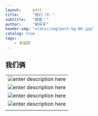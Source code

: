 ```yaml
---
layout:     post
title:      "我们（3）"
subtitle:   "甜蜜！"
author:     "裴有军"
header-img: "static/img/post-bg-06.jpg"
catalog: true
tags:
    - 幸福照
---
```


<h2 class="section-heading">我们俩</h2>

|     |
| --- |
| ![enter description here][1]    |
| ![enter description here][2]    |
|  ![enter description here][3]   |
|  ![enter description here][4]   |
|     |


  [1]: http://ww2.sinaimg.cn/large/71be7325jw1famqr92mj1j21kw11stuy.jpg
  [2]: http://ww2.sinaimg.cn/large/71be7325jw1famqsgdws4j21kw2dn1kx.jpg
  [3]: http://ww3.sinaimg.cn/large/71be7325jw1famqtpbw4lj21kw2dn7wh.jpg
  [4]: http://ww4.sinaimg.cn/large/71be7325jw1famquxefijj21kw2dn7wh.jpg
  [5]: http://ww2.sinaimg.cn/large/71be7325jw1famqwd7x6ij21kw2dnkjl.jpg